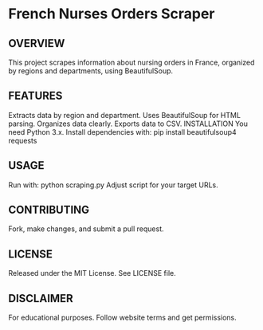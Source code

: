 # French Nurses Orders Scraper

## OVERVIEW
This project scrapes information about nursing orders in France, organized by regions and departments, using BeautifulSoup.

## FEATURES

Extracts data by region and department.
Uses BeautifulSoup for HTML parsing.
Organizes data clearly.
Exports data to CSV.
INSTALLATION
You need Python 3.x. Install dependencies with:
pip install beautifulsoup4 requests

 ## USAGE
Run with:
python scraping.py
Adjust script for your target URLs.

## CONTRIBUTING
Fork, make changes, and submit a pull request.

## LICENSE
Released under the MIT License. See LICENSE file.

## DISCLAIMER
For educational purposes. Follow website terms and get permissions.

